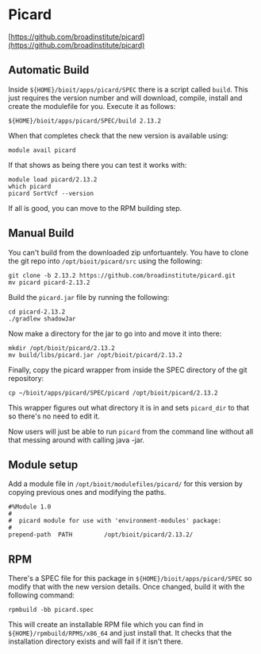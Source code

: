 # Picard

[https://github.com/broadinstitute/picard](https://github.com/broadinstitute/picard)

## Automatic Build

Inside `${HOME}/bioit/apps/picard/SPEC` there is a script called `build`. This just requires the version number and will download, compile, install and create the modulefile for you. Execute it as follows:

    ${HOME}/bioit/apps/picard/SPEC/build 2.13.2

When that completes check that the new version is available using:

    module avail picard

If that shows as being there you can test it works with:

    module load picard/2.13.2
    which picard
    picard SortVcf --version

If all is good, you can move to the RPM building step.

## Manual Build

You can't build from the downloaded zip unfortuantely. You have to clone the git repo into `/opt/bioit/picard/src` using the following:

    git clone -b 2.13.2 https://github.com/broadinstitute/picard.git
    mv picard picard-2.13.2

Build the `picard.jar` file by running the following:

    cd picard-2.13.2
    ./gradlew shadowJar

Now make a directory for the jar to go into and move it into there:

    mkdir /opt/bioit/picard/2.13.2
    mv build/libs/picard.jar /opt/bioit/picard/2.13.2

Finally, copy the picard wrapper from inside the SPEC directory of the git repository:

    cp ~/bioit/apps/picard/SPEC/picard /opt/bioit/picard/2.13.2

This wrapper figures out what directory it is in and sets `picard_dir` to that so there's no need to edit it.

Now users will just be able to run `picard` from the command line without all that messing around with calling java -jar.

## Module setup

Add a module file in `/opt/bioit/modulefiles/picard/` for this version by copying previous ones and modifying the paths.

    #%Module 1.0
    #
    #  picard module for use with 'environment-modules' package:
    #
    prepend-path  PATH         /opt/bioit/picard/2.13.2/

## RPM

There's a SPEC file for this package in `${HOME}/bioit/apps/picard/SPEC` so modify that with the new version details. Once changed, build it with the following command:

    rpmbuild -bb picard.spec

This will create an installable RPM file which you can find in `${HOME}/rpmbuild/RPMS/x86_64` and just install that. It checks that the installation directory exists and will fail if it isn't there.
